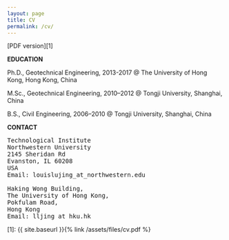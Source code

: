 ```yaml
---
layout: page
title: CV
permalink: /cv/
---
```


<!-- <img src="{{ site.baseurl }}{% link /assets/files/me.png %}" alt="photo" align="right" style="width: 150px;"/>
 -->
[PDF version][1] 


**EDUCATION**

Ph.D., Geotechnical Engineering, 2013-2017 @ The University of Hong Kong, Hong Kong, China


M.Sc., Geotechnical Engineering, 2010–2012 @ Tongji University, Shanghai, China


B.S., Civil Engineering, 2006–2010 @ Tongji University, Shanghai, China


**CONTACT**

<pre>
Technological Institute
Northwestern University
2145 Sheridan Rd
Evanston, IL 60208
USA
Email: louislujing_at_northwestern.edu

Haking Wong Building,
The University of Hong Kong,
Pokfulam Road,
Hong Kong
Email: lljing_at_hku.hk
</pre>


[1]: {{ site.baseurl }}{% link /assets/files/cv.pdf %}
